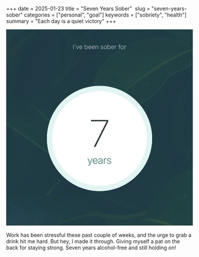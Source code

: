 +++
date = 2025-01-23
title = "Seven Years Sober" 
slug = "seven-years-sober"
categories = ["personal", "goal"]
keywords = ["sobriety", "health"]
summary = "Each day is a quiet victory"
+++

![I've been sober for 7 years](7-years-sober.jpg "7 DAMN YEARS")

Work has been stressful these past couple of weeks, and the urge to grab a drink hit me hard. But hey, I made it through. Giving myself a pat on the back for staying strong. Seven years alcohol-free and still holding on!